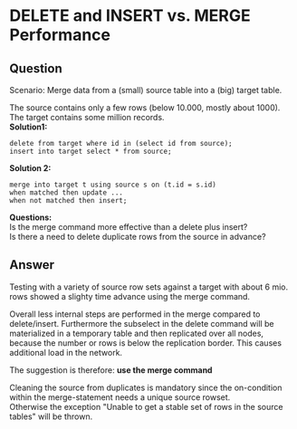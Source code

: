 # DELETE and INSERT vs. MERGE Performance 
## Question

Scenario: Merge data from a (small) source table into a (big) target table.

The source contains only a few rows (below 10.000, mostly about 1000).  
The target contains some million records.  
**Solution1:**


```
delete from target where id in (select id from source);  
insert into target select * from source;
```
**Solution 2:**


```
merge into target t using source s on (t.id = s.id)  
when matched then update ...  
when not matched then insert;
```
**Questions:**  
Is the merge command more effective than a delete plus insert?  
Is there a need to delete duplicate rows from the source in advance?

## Answer

Testing with a variety of source row sets against a target with about 6 mio. rows showed a slighty time advance using the merge command.

Overall less internal steps are performed in the merge compared to delete/insert. Furthermore the subselect in the delete command will be materialized in a temporary table and then replicated over all nodes, because the number or rows is below the replication border. This causes additional load in the network.

The suggestion is therefore: **use the merge command**

Cleaning the source from duplicates is mandatory since the on-condition within the merge-statement needs a unique source rowset.  
Otherwise the exception "Unable to get a stable set of rows in the source tables" will be thrown.

